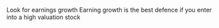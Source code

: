 

Look for earnings growth
Earning growth is the best defence if you enter into a high valuation stock

<!--stackedit_data:
eyJoaXN0b3J5IjpbLTExMDk1NDIxMTYsMTQ1ODE4MDIwNl19
-->